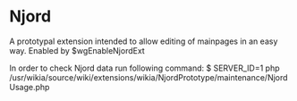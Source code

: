 Njord
=====

A prototypal extension intended to allow editing of mainpages in an easy way.
Enabled by $wgEnableNjordExt


In order to check Njord data run following command:
$ SERVER_ID=1 php /usr/wikia/source/wiki/extensions/wikia/NjordPrototype/maintenance/NjordUsage.php
